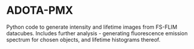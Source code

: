 # ADOTA-PMX
Python code to generate intensity and lifetime images from FS-FLIM datacubes. Includes further analysis - generating fluorescence emission spectrum for chosen objects, and lifetime histograms thereof. 
